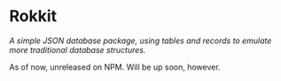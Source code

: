 # Rokkit
*A simple JSON database package, using tables and records to emulate more traditional database structures.*

As of now, unreleased on NPM.
Will be up soon, however.
